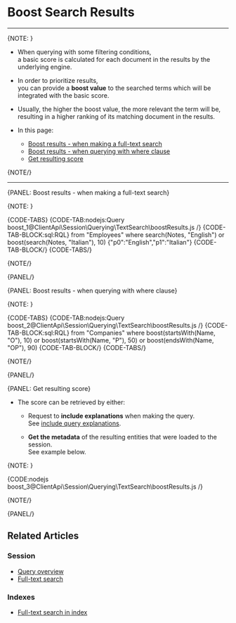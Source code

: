 ﻿# Boost Search Results

---

{NOTE: }

* When querying with some filtering conditions,  
  a basic score is calculated for each document in the results by the underlying engine.

* In order to prioritize results,  
  you can provide a __boost value__ to the searched terms which will be integrated with the basic score.

* Usually, the higher the boost value, the more relevant the term will be,  
  resulting in a higher ranking of its matching document in the results.

* In this page:

  * [Boost results - when making a full-text search](../../../../client-api/session/querying/text-search/boost-search-results#boost-results---when-making-a-full-text-search)
  * [Boost results - when querying with where clause](../../../../client-api/session/querying/text-search/boost-search-results#boost-results---when-querying-with-where-clause)  
  * [Get resulting score](../../../../client-api/session/querying/text-search/boost-search-results#get-resulting-score)

{NOTE/}

---

{PANEL: Boost results - when making a full-text search}

{NOTE: }

{CODE-TABS}
{CODE-TAB:nodejs:Query boost_1@ClientApi\Session\Querying\TextSearch\boostResults.js /}
{CODE-TAB-BLOCK:sql:RQL}
from "Employees" where
search(Notes, "English") or boost(search(Notes, "Italian"), 10)
{"p0":"English","p1":"Italian"}
{CODE-TAB-BLOCK/}
{CODE-TABS/}

{NOTE/}

{PANEL/}

{PANEL: Boost results - when querying with where clause}

{NOTE: }

{CODE-TABS}
{CODE-TAB:nodejs:Query boost_2@ClientApi\Session\Querying\TextSearch\boostResults.js /}
{CODE-TAB-BLOCK:sql:RQL}
from "Companies" where
boost(startsWith(Name, "O"), 10) or
boost(startsWith(Name, "P"), 50) or
boost(endsWith(Name, "OP"), 90)
{CODE-TAB-BLOCK/}
{CODE-TABS/}

{NOTE/}

{PANEL/}

{PANEL: Get resulting score}

* The score can be retrieved by either:

    * Request to __include explanations__ when making the query.  
      See [include query explanations](../../../../client-api/session/querying/debugging/include-explanations).

    * __Get the metadata__ of the resulting entities that were loaded to the session.  
      See example below.

{NOTE: }

{CODE:nodejs boost_3@ClientApi\Session\Querying\TextSearch\boostResults.js /}

{NOTE/}

{PANEL/}

## Related Articles

### Session

- [Query overview](../../../../client-api/session/querying/how-to-query)
- [Full-text search](../../../../client-api/session/querying/text-search/full-text-search)

### Indexes

- [Full-text search in index](../../../../indexes/querying/searching)
